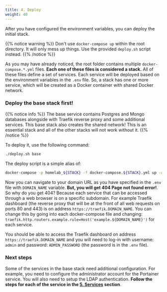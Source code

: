 ```yaml
---
title: 4. Deploy
weight: 40
---
```


After you have configured the environment variables, you can deploy the initial stack. 

{{% notice warning %}}
Don't use `docker-compose up` within the root directory. It will only mess up things. Use the provided `deploy.sh` script instead.
{{% /notice %}}

As you may have already noticed, the root folder contains multiple `docker-compose.*.yml` files. **Each one of these files is considered a stack.** All of these files define a set of services. Each service will be deployed based on the environment variables in the `.env` file. So, a stack has one or more service, which will be created as a Docker container with shared Docker network.

### Deploy the base stack first!

{{% notice info %}}
The base service contains Postgres and Mongo databases alongside with Traefik reverse proxy and some additional services. This base stack also creates the shared network! This is an essential stack and all of the other stacks will not work without it.
{{% /notice %}}

To deploy it, use the following command:

```bash
./deploy.sh base
```

The deploy script is a simple alias of:

```bash
docker-compose -p homelab_${STACK} -f docker-compose.${STACK}.yml up -d
```

Now you can navigate to your domain URL as you have specified in the `.env` file with `DOMAIN_NAME` variable. **But, you will get 404 Page not found error!**. So why do you get 404? Because each service that can be accessed through a web browser is on a specific subdomain. For example Traefik dashboard (the reverse proxy that will be at the front of all web requests on ports 80 and 443) is on address `https://traefik.DOMAIN_NAME`. You can change this by going into each docker-compose file and changing: `traefik.http.routers.example.rule=Host('example.${DOMAIN_NAME}')` for each service.

You should be able to access the Traefik dashboard on address `https://traefik.DOMAIN_NAME` and you will need to log-in with username: `admin` and password: `ADMIN_PASSWORD` (the password is in the `.env` file).

### Next steps

Some of the services in the base stack need additional configuration. For example, you need to configure the administrator account for the Portainer service. You will also need to setup the LDAP authentication. **Follow the steps for each of the service in the [5. Services](../5_services/) section**.

